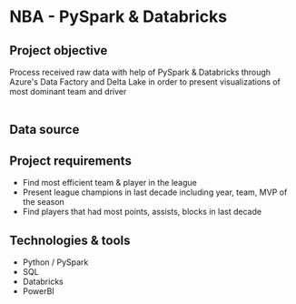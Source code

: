 # **NBA - PySpark & Databricks**

## Project objective
Process received raw data with help of PySpark & Databricks through Azure's Data Factory and Delta Lake in order to present visualizations of most dominant team and driver <br /><br />


## Data source


## Project requirements
+ Find most efficient team & player in the league
+ Present league champions in last decade including year, team, MVP of the season
+ Find players that had most points, assists, blocks in last decade



## Technologies & tools
+ Python / PySpark
+ SQL
+ Databricks
+ PowerBI
